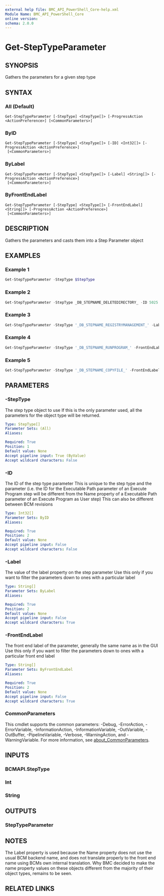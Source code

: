 ```yaml
---
external help file: BMC_API_PowerShell_Core-help.xml
Module Name: BMC_API_PowerShell_Core
online version:
schema: 2.0.0
---
```


# Get-StepTypeParameter

## SYNOPSIS

Gathers the parameters for a given step type

## SYNTAX

### All (Default)

```text
Get-StepTypeParameter [-StepType] <StepType[]> [-ProgressAction <ActionPreference>] [<CommonParameters>]
```

### ByID

```text
Get-StepTypeParameter [-StepType] <StepType[]> [-ID] <Int32[]> [-ProgressAction <ActionPreference>]
 [<CommonParameters>]
```

### ByLabel

```text
Get-StepTypeParameter [-StepType] <StepType[]> [-Label] <String[]> [-ProgressAction <ActionPreference>]
 [<CommonParameters>]
```

### ByFrontEndLabel

```text
Get-StepTypeParameter [-StepType] <StepType[]> [-FrontEndLabel] <String[]> [-ProgressAction <ActionPreference>]
 [<CommonParameters>]
```

## DESCRIPTION

Gathers the parameters and casts them into a Step Parameter object

## EXAMPLES

### Example 1

```PowerShell
Get-StepTypeParameter -StepType $StepType
```

### Example 2

```PowerShell
Get-StepTypeParameter -StepType _DB_STEPNAME_DELETEDIRECTORY_ -ID 5025
```

### Example 3

```PowerShell
Get-StepTypeParameter -StepType '_DB_STEPNAME_REGISTRYMANAGEMENT_' -Label '_DB_STEPPARAM_REGISTRYKEY_'
```

### Example 4

```PowerShell
Get-StepTypeParameter -StepType '_DB_STEPNAME_RUNPROGRAM_' -FrontEndLabel 'Executable Path'
```

### Example 5

```PowerShell
Get-StepTypeParameter -StepType '_DB_STEPNAME_COPYFILE_' -FrontEndLabel '*Path*'
```

## PARAMETERS

### -StepType

The step type object to use
If this is the only parameter used, all the parameters for the object type will be returned.

```yaml
Type: StepType[]
Parameter Sets: (All)
Aliases:

Required: True
Position: 1
Default value: None
Accept pipeline input: True (ByValue)
Accept wildcard characters: False
```

### -ID

The ID of the step type parameter
This is unique to the step type and the parameter (i.e.
the ID for the Executable Path parameter of an Execute Program step will be different from the Name property of a Executable Path parameter of an Execute Program as User step)
This can also be different between BCM revisions

```yaml
Type: Int32[]
Parameter Sets: ByID
Aliases:

Required: True
Position: 2
Default value: None
Accept pipeline input: False
Accept wildcard characters: False
```

### -Label

The value of the label property on the step parameter
Use this only if you want to filter the parameters down to ones with a particular label

```yaml
Type: String[]
Parameter Sets: ByLabel
Aliases:

Required: True
Position: 2
Default value: None
Accept pipeline input: False
Accept wildcard characters: True
```

### -FrontEndLabel

The front end label of the parameter, generally the same name as in the GUI
Use this only if you want to filter the parameters down to ones with a particular front end label

```yaml
Type: String[]
Parameter Sets: ByFrontEndLabel
Aliases:

Required: True
Position: 2
Default value: None
Accept pipeline input: False
Accept wildcard characters: True
```

### CommonParameters

This cmdlet supports the common parameters: -Debug, -ErrorAction, -ErrorVariable, -InformationAction, -InformationVariable, -OutVariable, -OutBuffer, -PipelineVariable, -Verbose, -WarningAction, and -WarningVariable. For more information, see [about_CommonParameters](http://go.microsoft.com/fwlink/?LinkID=113216).

## INPUTS

### BCMAPI.StepType

### Int

### String

## OUTPUTS

### StepTypeParameter

## NOTES

The Label property is used because the Name property does not use the usual BCM backend name, and does not translate properly to the front end name using BCMs own internal translation.
Why BMC decided to make the name property values on these objects different from the majority of their object types, remains to be seen.

## RELATED LINKS
